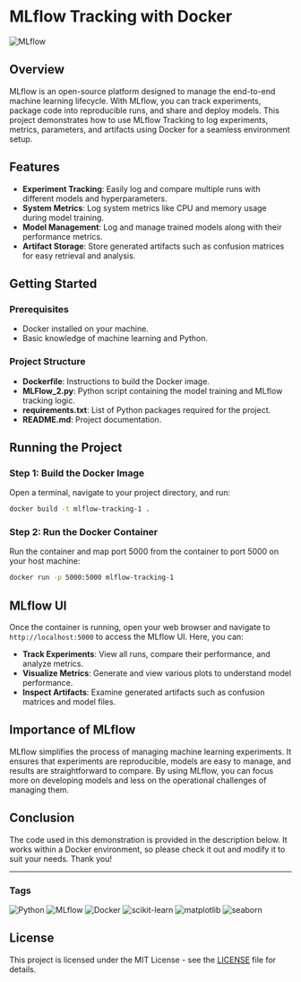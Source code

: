 # MLflow Tracking with Docker

![MLflow](https://mlflow.org/images/MLflow-logo-final-black.png)

## Overview

MLflow is an open-source platform designed to manage the end-to-end machine learning lifecycle. With MLflow, you can track experiments, package code into reproducible runs, and share and deploy models. This project demonstrates how to use MLflow Tracking to log experiments, metrics, parameters, and artifacts using Docker for a seamless environment setup.

## Features

- **Experiment Tracking**: Easily log and compare multiple runs with different models and hyperparameters.
- **System Metrics**: Log system metrics like CPU and memory usage during model training.
- **Model Management**: Log and manage trained models along with their performance metrics.
- **Artifact Storage**: Store generated artifacts such as confusion matrices for easy retrieval and analysis.

## Getting Started

### Prerequisites

- Docker installed on your machine.
- Basic knowledge of machine learning and Python.

### Project Structure

- **Dockerfile**: Instructions to build the Docker image.
- **MLFlow_2.py**: Python script containing the model training and MLflow tracking logic.
- **requirements.txt**: List of Python packages required for the project.
- **README.md**: Project documentation.

## Running the Project

### Step 1: Build the Docker Image

Open a terminal, navigate to your project directory, and run:
```bash
docker build -t mlflow-tracking-1 .
```

### Step 2: Run the Docker Container

Run the container and map port 5000 from the container to port 5000 on your host machine:
```bash
docker run -p 5000:5000 mlflow-tracking-1
```

## MLflow UI

Once the container is running, open your web browser and navigate to `http://localhost:5000` to access the MLflow UI. Here, you can:

- **Track Experiments**: View all runs, compare their performance, and analyze metrics.
- **Visualize Metrics**: Generate and view various plots to understand model performance.
- **Inspect Artifacts**: Examine generated artifacts such as confusion matrices and model files.

## Importance of MLflow

MLflow simplifies the process of managing machine learning experiments. It ensures that experiments are reproducible, models are easy to manage, and results are straightforward to compare. By using MLflow, you can focus more on developing models and less on the operational challenges of managing them.

## Conclusion

The code used in this demonstration is provided in the description below. It works within a Docker environment, so please check it out and modify it to suit your needs. Thank you!

---

### Tags

![Python](https://img.shields.io/badge/Python-3.9-blue)
![MLflow](https://img.shields.io/badge/MLflow-1.14.0-blue)
![Docker](https://img.shields.io/badge/Docker-19.03.12-blue)
![scikit-learn](https://img.shields.io/badge/scikit--learn-0.24.2-orange)
![matplotlib](https://img.shields.io/badge/matplotlib-3.4.2-red)
![seaborn](https://img.shields.io/badge/seaborn-0.11.2-green)

## License

This project is licensed under the MIT License - see the [LICENSE](LICENSE) file for details.

